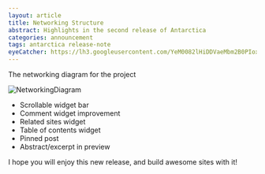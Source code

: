 ```yaml
---
layout: article
title: Networking Structure
abstract: Highlights in the second release of Antarctica
categories: announcement
tags: antarctica release-note
eyeCatcher: https://lh3.googleusercontent.com/YeM0082lHiDDVaeMbm2B0PIox4s1MmRKEfhtPF38uftTQuwHn02c5kWu92s7VWGr1VdE5Yt6VMSbpCXv8C7gwybjDATcO2UCsRv5IHu3zSKEAk0luJTbo0kHYDlOeXjILmWFjzrtkw=w2400
---
```


The networking diagram for the project

![NetworkingDiagram](https://lh3.googleusercontent.com/YeM0082lHiDDVaeMbm2B0PIox4s1MmRKEfhtPF38uftTQuwHn02c5kWu92s7VWGr1VdE5Yt6VMSbpCXv8C7gwybjDATcO2UCsRv5IHu3zSKEAk0luJTbo0kHYDlOeXjILmWFjzrtkw=w2400)

* Scrollable widget bar
* Comment widget improvement
* Related sites widget
* Table of contents widget
* Pinned post
* Abstract/excerpt in preview

I hope you will enjoy this new release, and build awesome sites with it!